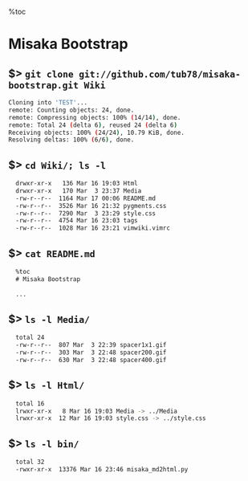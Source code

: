 
%toc

# Misaka Bootstrap

## $> `git clone git://github.com/tub78/misaka-bootstrap.git Wiki`

```bash
Cloning into 'TEST'...
remote: Counting objects: 24, done.
remote: Compressing objects: 100% (14/14), done.
remote: Total 24 (delta 6), reused 24 (delta 6)
Receiving objects: 100% (24/24), 10.79 KiB, done.
Resolving deltas: 100% (6/6), done.
```


## $> `cd Wiki/; ls -l`

```bash
  drwxr-xr-x   136 Mar 16 19:03 Html
  drwxr-xr-x   170 Mar  3 23:37 Media
  -rw-r--r--  1164 Mar 17 00:06 README.md
  -rw-r--r--  3526 Mar 16 21:32 pygments.css
  -rw-r--r--  7290 Mar  3 23:29 style.css
  -rw-r--r--  4754 Mar 16 23:03 tags
  -rw-r--r--  1028 Mar 16 23:21 vimwiki.vimrc
```


## $> `cat README.md`

```markdown
  %toc
  # Misaka Bootstrap
 
  ...


```


## $> `ls -l Media/`

```bash
  total 24
  -rw-r--r--  807 Mar  3 22:39 spacer1x1.gif
  -rw-r--r--  303 Mar  3 22:48 spacer200.gif
  -rw-r--r--  630 Mar  3 22:48 spacer400.gif
```

## $> `ls -l Html/`

```bash
  total 16
  lrwxr-xr-x   8 Mar 16 19:03 Media -> ../Media
  lrwxr-xr-x  12 Mar 16 19:03 style.css -> ../style.css
```


## $> `ls -l bin/`

```bash
  total 32
  -rwxr-xr-x  13376 Mar 16 23:46 misaka_md2html.py
```


